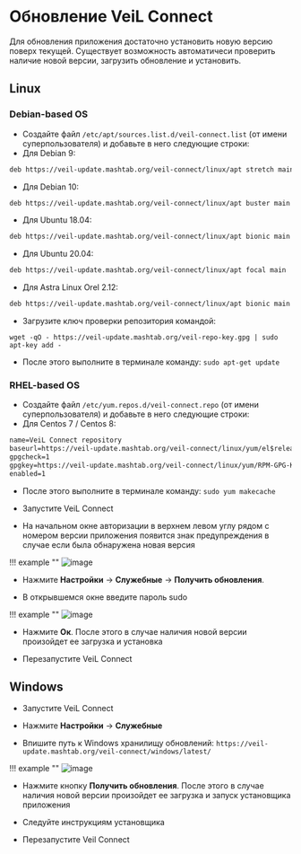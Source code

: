# Обновление VeiL Connect
Для обновления приложения достаточно установить новую версию поверх текущей.
Существует возможность автоматичеси проверить наличие новой версии, загрузить обновление и установить.

## Linux
### Debian-based OS
- Создайте файл `/etc/apt/sources.list.d/veil-connect.list` (от имени суперпользователя) и добавьте в него следующие строки:
- Для Debian 9:
```markdown
deb https://veil-update.mashtab.org/veil-connect/linux/apt stretch main
```
- Для Debian 10:
```markdown
deb https://veil-update.mashtab.org/veil-connect/linux/apt buster main
```
- Для Ubuntu 18.04:
```markdown
deb https://veil-update.mashtab.org/veil-connect/linux/apt bionic main
```
- Для Ubuntu 20.04:
```markdown
deb https://veil-update.mashtab.org/veil-connect/linux/apt focal main
```
- Для Astra Linux Orel 2.12:
```markdown
deb https://veil-update.mashtab.org/veil-connect/linux/apt bionic main
```
- Загрузите ключ проверки репозитория командой:
```
wget -qO - https://veil-update.mashtab.org/veil-repo-key.gpg | sudo apt-key add -
```
- После этого выполните в терминале команду: `sudo apt-get update`
### RHEL-based OS
- Создайте файл `/etc/yum.repos.d/veil-connect.repo` (от имени суперпользователя) и добавьте в него следующие строки:
- Для Centos 7 / Centos 8:
```markdown
name=VeiL Connect repository
baseurl=https://veil-update.mashtab.org/veil-connect/linux/yum/el$releasever/$basearch
gpgcheck=1
gpgkey=https://veil-update.mashtab.org/veil-connect/linux/yum/RPM-GPG-KEY-veil-connect
enabled=1
```
- После этого выполните в терминале команду: `sudo yum makecache`

- Запустите VeiL Connect

- На начальном окне авторизации в верхнем левом углу рядом с номером версии приложения появится знак предупреждения
в случае если была обнаружена новая версия

!!! example ""
    ![image](../../_assets/vdi/thin_client/new_version_available.png)

- Нажмите **Настройки** -> **Служебные** -> **Получить обновления**.

- В открывшемся окне введите пароль sudo

!!! example ""
    ![image](../../_assets/vdi/thin_client/sudo_pass_window.png)

- Нажмите **Ок**. После этого в случае наличия новой версии произойдет ее загрузка и установка

- Перезапустите VeiL Connect


## Windows

- Запустите VeiL Connect

- Нажмите **Настройки** -> **Служебные**

- Впишите путь к Windows хранилищу обновлений: `https://veil-update.mashtab.org/veil-connect/windows/latest/`

!!! example ""
    ![image](../../_assets/vdi/thin_client/windows_updates_url.png)

- Нажмите кнопку **Получить обновления**. После этого в случае наличия новой версии произойдет ее загрузка и
запуск установщика приложения

- Следуйте инструкциям установщика

- Перезапустите Veil Connect
